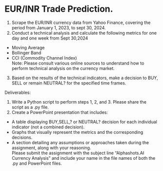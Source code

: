 # EUR/INR Trade Prediction.

1. Scrape the EUR/INR currency data from Yahoo Finance, covering the period from January 1, 2023, to sept 30, 2024.<br>
2. Conduct a technical analysis and calculate the following metrics for one day and one week from Sept 30,2024<br>
- Moving Average<br>
- Bollinger Band<br>
- CCI (Commodity Channel Index)<br>
Note: Please consult various online sources to understand how to perform technical analysis on the currency market.<br>
3. Based on the results of the technical indicators, make a decision to BUY, SELL or remain NEUTRAL? for the specified time frames.<br>

Deliverables:<br>
1. Write a Python script to perform steps 1, 2, and 3. Please share the script as a .py file.<br>
2. Create a PowerPoint presentation that includes:<br>
- A table displaying BUY,SELL,? or NEUTRAL? decision for each individual indicator (not a combined decision).<br>
- Graphs that visually represent the metrics and the corresponding decisions.<br>
- A section detailing any assumptions or approaches taken during the assignment, along with your reasoning.<br>
Please submit the assignment with the subject line “Alphashots.AI Currency Analysis” and include your name in the file names of both the .py and PowerPoint files.<br>
